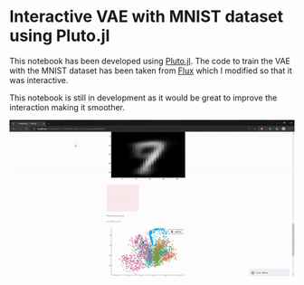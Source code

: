 # Interactive VAE with MNIST dataset using Pluto.jl

This notebook has been developed using [Pluto.jl](https://github.com/fonsp/Pluto.jl). The code to train the VAE with the MNIST dataset has been taken from [Flux](https://github.com/FluxML/model-zoo/tree/master/vision/vae_mnist) which I modified so that it was interactive.

This notebook is still in development as it would be great to improve the interaction making it smoother.

<p align="center">
  <img src="https://github.com/Raikao/interactive_vae/blob/master/interactive-notebook.gif">
</p>
